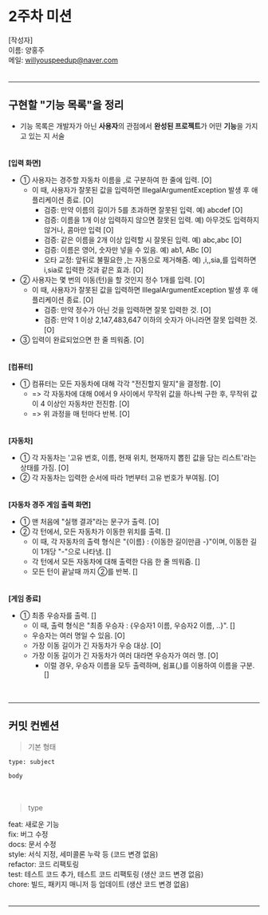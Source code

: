 # 2주차 미션

[작성자]　   
이름: 양홍주   
메일: willyouspeedup@naver.com　   
　   
***

## 구현할 "기능 목록"을 정리
- 기능 목록은 개발자가 아닌 **사용자**의 관점에서 **완성된 프로젝트**가 어떤 **기능**을 가지고 있는 지 서술

　    
**[입력 화면]**　   
- ① 사용자는 경주할 자동차 이름을 ,로 구분하여 한 줄에 입력. [O]　   
  - 이 때, 사용자가 잘못된 값을 입력하면 IllegalArgumentException 발생 후 애플리케이션 종료. [O]　    　    
    - 검증: 만약 이름의 길이가 5를 초과하면 잘못된 입력. 예) abcdef [O] 　   
    - 검증: 이름을 1개 이상 입력하지 않으면 잘못된 입력. 예) 아무것도 입력하지 않거나, 콤마만 입력 [O] 　   
    - 검증: 같은 이름을 2개 이상 입력할 시 잘못된 입력. 예) abc,abc [O] 　   
    - 검증: 이름은 영어, 숫자만 넣을 수 있음. 예) ab1, ABc [O] 　   
    - 오타 교정: 앞뒤로 불필요한 ,는 자동으로 제거해줌. 예) ,i,,sia,를 입력하면 i,sia로 입력한 것과 같은 효과. [O] 　
- ② 사용자는 몇 번의 이동(턴)을 할 것인지 정수 1개를 입력. [O] 　    
  - 이 때, 사용자가 잘못된 값을 입력하면 IllegalArgumentException 발생 후 애플리케이션 종료. [O] 　   
    - 검증: 만약 정수가 아닌 것을 입력하면 잘못 입력한 것. [O]　    
    - 검증: 만약 1 이상 2,147,483,647 이하의 숫자가 아니라면 잘못 입력한 것. [O]　
- ③ 입력이 완료되었으면 한 줄 띄워줌. [O]

　　   
**[컴퓨터]**　   
- ① 컴퓨터는 모든 자동차에 대해 각각 "전진할지 말지"을 결정함. [O]
  - => 각 자동차에 대해 0에서 9 사이에서 무작위 값을 하나씩 구한 후, 무작위 값이 4 이상인 자동차만 전진함. [O]
  - => 위 과정을 매 턴마다 반복. [O]

　    
**[자동차]**
- ① 각 자동차는 '고유 번호, 이름, 현재 위치, 현재까지 뽑힌 값을 담는 리스트'라는 상태를 가짐. [O]
- ② 각 자동차는 입력한 순서에 따라 1번부터 고유 번호가 부여됨. [O]

　   
**[자동차 경주 게임 출력 화면]**　   
- ① 맨 처음에 "실행 결과"라는 문구가 출력. [O]
- ② 각 턴에서, 모든 자동차가 이동한 위치를 출력. []
  - 이 때, 각 자동차의 출력 형식은 "{이름} : {이동한 길이만큼 -}"이며, 이동한 길이 1개당 "-"으로 나타냄. []
  - 각 턴에서 모든 자동차에 대해 출력한 다음 한 줄 띄워줌. []
  - 모든 턴이 끝날때 까지 ②를 반복. []

　   
**[게임 종료]**　   
- ① 최종 우승자를 출력.  []
  - 이 때, 출력 형식은 "최종 우승자 : {우승자1 이름, 우승자2 이름, ..}". []
  - 우승자는 여러 명일 수 있음. [O]
  - 가장 이동 길이가 긴 자동차가 우승 대상. [O]
  - 가장 이동 길이가 긴 자동차가 여러 대라면 우승자가 여러 명. [O]
    - 이럴 경우, 우승자 이름을 모두 출력하며, 쉼표(,)를 이용하여 이름을 구분. []

　   
***
## 커밋 컨벤션

> 기본 형태
~~~
type: subject

body
~~~
　   
> type

feat: 새로운 기능　   
fix: 버그 수정　   
docs: 문서 수정　   
style: 서식 지정, 세미콜론 누락 등 (코드 변경 없음)　   
refactor: 코드 리팩토링　   
test: 테스트 코드 추가, 테스트 코드 리팩토링 (생산 코드 변경 없음)　   
chore: 빌드, 패키지 매니저 등 업데이트  (생산 코드 변경 없음)　   
　   
***